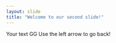```yaml
---
layout: slide
title: "Welcome to our second slide!"
---
```

Your text GG
Use the left arrow to go back!
